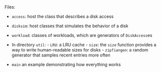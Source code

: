 Files:

- `access`: host the class that describes a disk access
- `disksim`: host classes that simulates the behavior of a disk
- `workload`: classes of workloads, which are generators of `DiskAccess`es

- In directory `util`:
        - `LRU`: a LRU cache
        - `size`: the `size` function provides a way to write human-readable sizes for disks
        - `zipfiangen`: a random generator that samples recent entries more often

- `main` an example demonstrating how everything works
